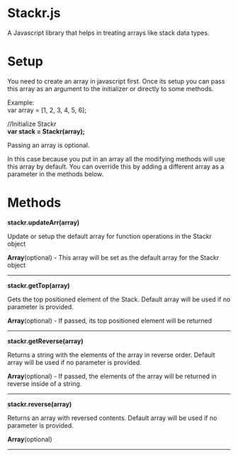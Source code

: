 # Stackr.js
A Javascript library that helps in treating arrays like stack data types.

# Setup

You need to create an array in javascript first. Once its setup you can pass this array as an argument
to the initializer or directly to some methods.

Example:<br/>
var array = [1, 2, 3, 4, 5, 6];<br/>

//Initialize Stackr <br/>
**var stack = Stackr(array);**

Passing an array is optional.

In this case because you put in an array all the modifying methods will use this array by default. You can override this by adding
a different array as a parameter in the methods below.

# Methods

**stackr.updateArr(array)**<br/>

Update or setup the default array for function operations in the Stackr object

**Array**(optional) - This array will be set as the default array for the Stackr object

---------

**stackr.getTop(array)**<br/>

Gets the top positioned element of the Stack. Default array will be used if no parameter is provided. <br/>

**Array**(optional) - If passed, its top positioned element will be returned

----------------

**stackr.getReverse(array)**<br/>

Returns a string with the elements of the array in reverse order. Default array will be used if no parameter is provided. <br/>

**Array**(optional) - If passed, the elements of the array will be returned in reverse inside of a string.

----------------

**stackr.reverse(array)**<br/>

Returns an array with reversed contents. Default array will be used if no parameter is provided. <br/>

**Array**(optional)

----------------

